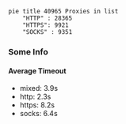 
```mermaid
pie title 40965 Proxies in list
    "HTTP" : 28365
    "HTTPS": 9921
    "SOCKS" : 9351
```

### Some Info
#### Average Timeout

- mixed: 3.9s
- http: 2.3s
- https: 8.2s
- socks: 6.4s